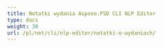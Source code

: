 ```yaml
---
title: Notatki wydania Aspose.PSD CLI NLP Editor
type: docs
weight: 30
url: /pl/net/cli/nlp-editor/notatki-o-wydaniach/
---
```

